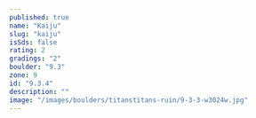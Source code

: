 ```yaml
---
published: true
name: "Kaiju"
slug: "kaiju"
isSds: false
rating: 2
gradings: "2"
boulder: "9.3"
zone: 9
id: "9.3.4"
description: ""
image: "/images/boulders/titanstitans-ruin/9-3-3-w3024w.jpg"
---
```



